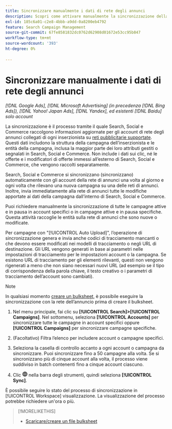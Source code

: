 ```yaml
---
title: Sincronizzare manualmente i dati di rete degli annunci
description: Scopri come attivare manualmente la sincronizzazione della struttura della campagna e delle entità della campagna per le reti di annunci supportate.
exl-id: 185c6a01-c2e8-4bbb-a9dd-0a8200eb4792
feature: Search Campaign Management
source-git-commit: 67fe8581832dc0762d62908d01672e53cc95b847
workflow-type: tm+mt
source-wordcount: '393'
ht-degree: 0%

---
```


# Sincronizzare manualmente i dati di rete degli annunci

*[!DNL Google Ads], [!DNL Microsoft Advertising] (in precedenza [!DNL Bing Ads]), [!DNL Yahoo! Japan Ads], [!DNL Yandex], ed esistenti [!DNL Baidu] solo account*

La sincronizzazione è il processo tramite il quale Search, Social e Commerce raccolgono informazioni aggiornate per gli account di rete degli annunci collegati di ogni inserzionista su [reti pubblicitarie supportate](/help/search-social-commerce/introduction/supported-inventory.md). Questi dati includono la struttura della campagna dell’inserzionista e le entità della campagna, inclusa la maggior parte dei loro attributi gestiti o segnalati in Search, Social e Commerce. Non include i dati sui clic, né le offerte e i modificatori di offerte immessi all’esterno di Search, Social e Commerce, che vengono raccolti separatamente.

Search, Social e Commerce si sincronizzano (sincronizzano) automaticamente con gli account della rete di annunci una volta al giorno e ogni volta che rilevano una nuova campagna su una delle reti di annunci. Inoltre, invia immediatamente alla rete di annunci tutte le modifiche apportate ai dati della campagna dall’interno di Search, Social e Commerce.

Puoi richiedere manualmente la sincronizzazione di tutte le campagne attive e in pausa in account specifici o in campagne attive e in pausa specifiche. Questa attività raccoglie le entità sulla rete di annunci che sono nuove o modificate.

Per campagne con &quot;[!UICONTROL Auto Upload]&quot;, l’operazione di sincronizzazione genera e invia anche codici di tracciamento mancanti o che devono essere modificati nei modelli di tracciamento o negli URL di destinazione. Gli URL vengono generati in base ai parametri nelle impostazioni di tracciamento per le impostazioni account o la campagna. Se esistono URL di tracciamento per gli elementi rilevanti, questi non vengono rigenerati a meno che non siano necessari nuovi URL (ad esempio se il tipo di corrispondenza della parola chiave, il testo creativo o i parametri di tracciamento dell’account sono cambiati).

>[!NOTE]
>
>In qualsiasi momento [creare un bulksheet](/help/search-social-commerce/campaign-management/bulksheets/bulksheet-download.md), è possibile eseguire la sincronizzazione con la rete dell’annuncio prima di creare il bulksheet.

1. Nel menu principale, fai clic su **[!UICONTROL Search]>[!UICONTROL Campaigns]**. Nel sottomenu, seleziona **[!UICONTROL Accounts]** per sincronizzare tutte le campagne in account specifici oppure **[!UICONTROL Campaigns]** per sincronizzare campagne specifiche.

1. (Facoltativo) Filtra l’elenco per includere account o campagne specifici.

1. Seleziona la casella di controllo accanto a ogni account o campagna da sincronizzare. Puoi sincronizzare fino a 50 campagne alla volta. Se si sincronizzano più di cinque account alla volta, il processo viene suddiviso in batch contenenti fino a cinque account ciascuno.

1. Clic **![Altro](/help/search-social-commerce/assets/more.png "Altro")** nella barra degli strumenti, quindi seleziona **[!UICONTROL Sync]**.

È possibile seguire lo stato del processo di sincronizzazione in [!UICONTROL Workspace] visualizzazione. La visualizzazione del processo potrebbe richiedere un&#39;ora o più.

>[!MORELIKETHIS]
>
>* [Scaricare/creare un file bulksheet](/help/search-social-commerce/campaign-management/bulksheets/bulksheet-download.md)
